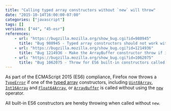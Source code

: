 ```yaml
---
title: "Calling typed array constructors without `new` will throw"
date: "2015-10-14T16:00:00-07:00"
categories: ["javascript"]
tags: []
versions: ["44", "45-esr"]
references:
    - url: "https://bugzilla.mozilla.org/show_bug.cgi?id=980945"
      title: "Bug 980945 - Typed array constructors should not work without \"new\" per spec"
    - url: "https://bugzilla.mozilla.org/show_bug.cgi?id=1214936"
      title: "Bug 1214936 - Make the ArrayBuffer constructor throw if invoked without 'new'"
    - url: "https://bugzilla.mozilla.org/show_bug.cgi?id=1062075"
      title: "Bug 1062075 - Throw for ES6 built-in constructors called without `new`"
---
```

As part of the ECMAScript 2015 (ES6) compliance, Firefox now throws a [`TypeError`](https://developer.mozilla.org/docs/Web/JavaScript/Reference/Global_Objects/TypeError) if one of the [typed array](https://developer.mozilla.org/docs/Web/JavaScript/Typed_arrays) constructors, including [`Uint8Array`](https://developer.mozilla.org/docs/Web/JavaScript/Reference/Global_Objects/Uint8Array), [`Int16Array`](https://developer.mozilla.org/docs/Web/JavaScript/Reference/Global_Objects/Int16Array) and [`Float64Array`](https://developer.mozilla.org/docs/Web/JavaScript/Reference/Global_Objects/Float64Array), or [`ArrayBuffer`](https://developer.mozilla.org/docs/Web/JavaScript/Reference/Global_Objects/ArrayBuffer) is called without using the [`new`](https://developer.mozilla.org/docs/Web/JavaScript/Reference/Operators/new) operator.

All built-in ES6 constructors are hereby throwing when called without `new`.
